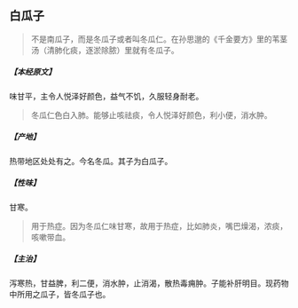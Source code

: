 ## 白瓜子

> 不是南瓜子，而是冬瓜子或者叫冬瓜仁。在孙思邈的《千金要方》里的苇茎汤（清肺化痰，逐淤除脓）里就有冬瓜子。

##### 【本经原文】
味甘平，主令人悦泽好颜色，益气不饥，久服轻身耐老。

> 冬瓜仁色白入肺。能够止咳祛痰，令人悦泽好颜色，利小便，消水肿。

##### 【产地】
热带地区处处有之。今名冬瓜。其子为白瓜子。
##### 【性味】
甘寒。

> 用于热症。因为冬瓜仁味甘寒，故用于热症，比如肺炎，嘴巴燥渴，浓痰，咳嗽带血。

##### 【主治】
泻寒热，甘益脾，利二便，消水肿，止消渴，散热毒痈肿。子能补肝明目。现药物中所用之瓜子，皆冬瓜子也。